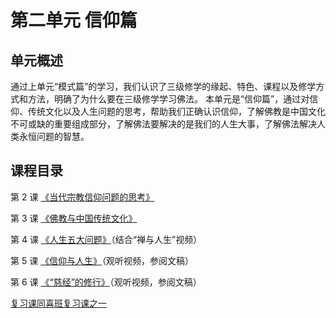 # 第二单元 信仰篇

## 单元概述

通过上单元“模式篇”的学习，我们认识了三级修学的缘起、特色、课程以及修学方式和方法，明确了为什么要在三级修学学习佛法。
本单元是“信仰篇”，通过对信仰、传统文化以及人生问题的思考，帮助我们正确认识信仰，了解佛教是中国文化不可或缺的重要组成部分，了解佛法要解决的是我们的人生大事，了解佛法解决人类永恒问题的智慧。

## 课程目录

第 2 课 [《当代宗教信仰问题的思考》](./02当代宗教信仰问题的思考)

第 3 课 [《佛教与中国传统文化》](./03佛教与中国传统文化)

第 4 课 [《人生五大问题》](./04人生五大问题)（结合“禅与人生”视频）

第 5 课 [《信仰与人生》](./05信仰与人生)（观听视频，参阅文稿）

第 6 课 [《“慈经”的修行》](./06慈经的修习)（观听视频，参阅文稿）

[复习课同喜班复习课之一](./同喜班复习课之一-辅助材料)
